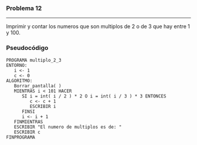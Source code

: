 ### Problema 12
---------------
Imprimir y contar los numeros que son multiplos de 2 o de 3 que hay entre
1 y 100.

### Pseudocódigo
	PROGRAMA multiplo_2_3
	ENTORNO:
	   i <- 1
	   c <- 0
	ALGORITMO:
	   Borrar_pantalla( )
	   MIENTRAS i < 101 HACER
	      SI i = int( i / 2 ) * 2 O i = int( i / 3 ) * 3 ENTONCES
	         c <- c + 1
	         ESCRIBIR i
	      FINSI
	      i <- i + 1
	   FINMIENTRAS
	   ESCRIBIR "El numero de multiplos es de: "
	   ESCRIBIR c
	FINPROGRAMA
